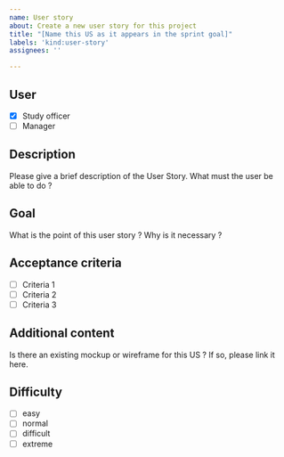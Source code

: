 ```yaml
---
name: User story
about: Create a new user story for this project
title: "[Name this US as it appears in the sprint goal]"
labels: 'kind:user-story'
assignees: ''

---
```


## User

- [X] Study officer
- [ ] Manager

## Description

Please give a brief description of the User Story. What must the user be able to do ?

## Goal

What is the point of this user story ? Why is it necessary ?

## Acceptance criteria

- [ ] Criteria 1
- [ ] Criteria 2
- [ ] Criteria 3

## Additional content

Is there an existing mockup or wireframe for this US ? If so, please link it here.

## Difficulty

- [ ] easy
- [ ] normal
- [ ] difficult
- [ ] extreme
